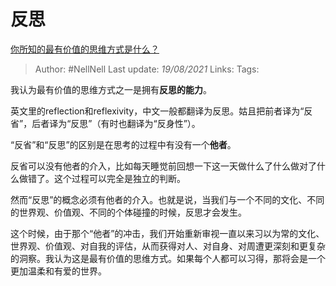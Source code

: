 # 反思
[你所知的最有价值的思维方式是什么？](https://www.zhihu.com/question/266417754/answer/307734171)

> Author: #NellNell 
> Last update: *19/08/2021* 
> Links:
> Tags: 

我认为最有价值的思维方式之一是拥有**反思的能力**。

英文里的reflection和reflexivity，中文一般都翻译为反思。姑且把前者译为“反省”，后者译为“反思”（有时也翻译为“反身性”）。

“反省”和“反思”的区别是在思考的过程中有没有一个**他者**。

反省可以没有他者的介入，比如每天睡觉前回想一下这一天做什么了什么做对了什么做错了。这个过程可以完全是独立的判断。

然而“反思”的概念必须有他者的介入。也就是说，当我们与一个不同的文化、不同的世界观、价值观、不同的个体碰撞的时候，反思才会发生。

这个时候，由于那个“他者”的冲击，我们开始重新审视一直以来习以为常的文化、世界观、价值观、对自我的评估，从而获得对人、对自身、对周遭更深刻和更复杂的洞察。我认为这是最有价值的思维方式。如果每个人都可以习得，那将会是一个更加温柔和有爱的世界。

  
  


